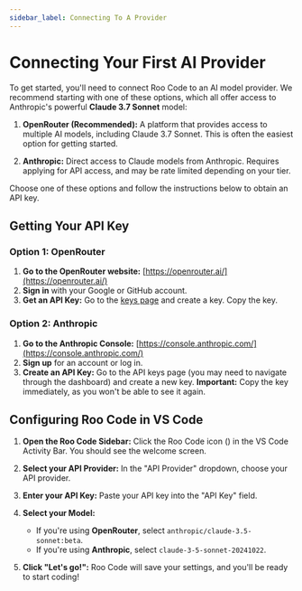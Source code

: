 ```yaml
---
sidebar_label: Connecting To A Provider
---
```


# Connecting Your First AI Provider

To get started, you'll need to connect Roo Code to an AI model provider. We recommend starting with one of these options, which all offer access to Anthropic's powerful **Claude 3.7 Sonnet** model:

1.  **OpenRouter (Recommended):** A platform that provides access to multiple AI models, including Claude 3.7 Sonnet. This is often the easiest option for getting started.

2.  **Anthropic:** Direct access to Claude models from Anthropic. Requires applying for API access, and may be rate limited depending on your tier.

Choose one of these options and follow the instructions below to obtain an API key.

## Getting Your API Key

### Option 1: OpenRouter

1.  **Go to the OpenRouter website:** [https://openrouter.ai/](https://openrouter.ai/)
2.  **Sign in** with your Google or GitHub account.
3.  **Get an API Key:** Go to the [keys page](https://openrouter.ai/keys) and create a key.  Copy the key.

### Option 2: Anthropic

1.  **Go to the Anthropic Console:** [https://console.anthropic.com/](https://console.anthropic.com/)
2.  **Sign up** for an account or log in.
3.  **Create an API Key:** Go to the API keys page (you may need to navigate through the dashboard) and create a new key.  **Important:** Copy the key immediately, as you won't be able to see it again.

## Configuring Roo Code in VS Code

1.  **Open the Roo Code Sidebar:** Click the Roo Code icon (<Codicon name="rocket" />) in the VS Code Activity Bar.  You should see the welcome screen.

2.  **Select your API Provider:** In the "API Provider" dropdown, choose your API provider.

3.  **Enter your API Key:** Paste your API key into the "API Key" field.

4. **Select your Model:**
    * If you're using **OpenRouter**, select `anthropic/claude-3.5-sonnet:beta`.
    * If you're using **Anthropic**, select `claude-3-5-sonnet-20241022`.

5.  **Click "Let's go!":**  Roo Code will save your settings, and you'll be ready to start coding!
